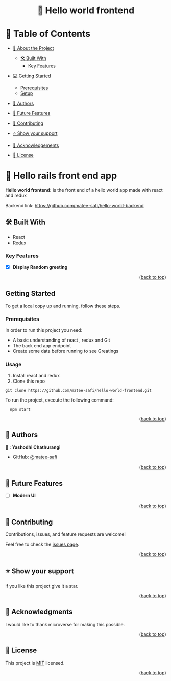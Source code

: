 <a name="readme-top"></a>

<div align="center">
  <h1>📖 Hello world frontend</h>
</div>


<!-- TABLE OF CONTENTS -->

# 📗 Table of Contents

- [📖 About the Project](#about-project)

  - [🛠 Built With](#built-with)
    - [Key Features](#key-features)
- [💻 Getting Started](#getting-started)
  - [Prerequisites](#prerequisites)
  - [Setup](#setup)
- [👥 Authors](#authors)
- [🔭 Future Features](#future-features)
- [🤝 Contributing](#contributing)
- [⭐️ Show your support](#support)
- [🙏 Acknowledgements](#acknowledgements)
- [📝 License](#license)

<!-- PROJECT DESCRIPTION -->

# 📖 Hello rails front end app <a name="about-project"></a>

**Hello world frontend:** is the front end of a hello world app made with react and redux

 Backend link: https://github.com/matee-safi/hello-world-backend

## 🛠 Built With <a name="built-with"></a>

  <ul>
    <li>React</li>
    <li>Redux</li>
  </ul>

<!-- Features -->

### Key Features <a name="key-features"></a>

- [x] **Display Random greeting**


<p align="right">(<a href="#readme-top">back to top</a>)</p>

## Getting Started

To get a local copy up and running, follow these steps.

### Prerequisites
In order to run this project you need:
  * A basic understanding of react , redux and Git
  * The back end app endpoint
  * Create some data before running to see Greatings
### Usage
1. Install react and redux
2. Clone this repo 
```
git clone https://github.com/matee-safi/hello-world-frontend.git
```

To run the project, execute the following command:

```
  npm start
```


<p align="right">(<a href="#readme-top">back to top</a>)</p>

<!-- AUTHORS -->

## 👥 Authors <a name="authors"></a>

👤 : **Yashodhi Chathurangi**

- GitHub: [@matee-safi](https://github.com/matee-safi)


<p align="right">(<a href="#readme-top">back to top</a>)</p>


<!-- FUTURE FEATURES -->

## 🔭 Future Features <a name="future-features"></a>

- [ ] **Modern UI**

<p align="right">(<a href="#readme-top">back to top</a>)</p>

<!-- CONTRIBUTING -->

## 🤝 Contributing <a name="contributing"></a>

Contributions, issues, and feature requests are welcome!

Feel free to check the [issues page](../../issues/).

<p align="right">(<a href="#readme-top">back to top</a>)</p>

<!-- SUPPORT -->

## ⭐️ Show your support <a name="support"></a>

if you like this project give it a star.

<p align="right">(<a href="#readme-top">back to top</a>)</p>

<!-- ACKNOWLEDGEMENTS -->

## 🙏 Acknowledgments <a name="acknowledgements"></a>

I would like to thank microverse for making this possible.

<p align="right">(<a href="#readme-top">back to top</a>)</p>

<!-- LICENSE -->

## 📝 License <a name="license"></a>

This project is [MIT](./LICENSE.md) licensed.

<p align="right">(<a href="#readme-top">back to top</a>)</p>
